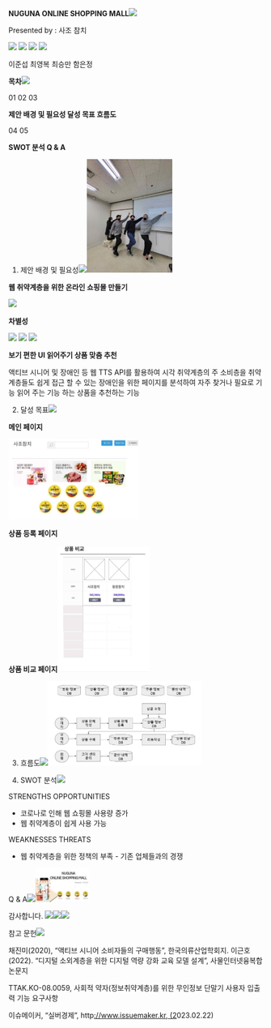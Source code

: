 ﻿**NUGUNA          ONLINE SHOPPING MALL![](Aspose.Words.0acb4b95-a4e1-48dc-8b28-9bf338a7fb30.001.png)**

Presented by : 사조 참치

![](Aspose.Words.0acb4b95-a4e1-48dc-8b28-9bf338a7fb30.002.png) ![](Aspose.Words.0acb4b95-a4e1-48dc-8b28-9bf338a7fb30.003.png) ![](Aspose.Words.0acb4b95-a4e1-48dc-8b28-9bf338a7fb30.004.png) ![](Aspose.Words.0acb4b95-a4e1-48dc-8b28-9bf338a7fb30.005.png)

이준섭 최영복 최승만 함은정

**목차![](Aspose.Words.0acb4b95-a4e1-48dc-8b28-9bf338a7fb30.006.png)**

01 02 03

**제안 배경 및 필요성 달성 목표 흐름도**

04 05

**SWOT 분석 Q & A**

1. 제안 배경 및 필요성![](Aspose.Words.0acb4b95-a4e1-48dc-8b28-9bf338a7fb30.007.png)![](Aspose.Words.0acb4b95-a4e1-48dc-8b28-9bf338a7fb30.008.jpeg)

**웹 취약계층을 위한 온라인 쇼핑몰 만들기**

![](Aspose.Words.0acb4b95-a4e1-48dc-8b28-9bf338a7fb30.009.png)

**차별성**

![](Aspose.Words.0acb4b95-a4e1-48dc-8b28-9bf338a7fb30.010.png) ![](Aspose.Words.0acb4b95-a4e1-48dc-8b28-9bf338a7fb30.011.png) ![](Aspose.Words.0acb4b95-a4e1-48dc-8b28-9bf338a7fb30.012.png)

**보기 편한 UI 읽어주기 상품 맞춤 추천**

액티브 시니어 및 장애인 등 웹 TTS API를 활용하여 시각 취약계층의 주 소비층을 취약계층들도 쉽게 접근 할 수 있는 장애인을 위한 페이지를 분석하여 자주 찾거나 필요로 기능 읽어 주는 기능 하는 상품을 추천하는 기능

2. 달성 목표![](Aspose.Words.0acb4b95-a4e1-48dc-8b28-9bf338a7fb30.013.png)

**메인 페이지**

![](Aspose.Words.0acb4b95-a4e1-48dc-8b28-9bf338a7fb30.014.jpeg)

**상품 등록 페이지**

**상품 비교 페이지![](Aspose.Words.0acb4b95-a4e1-48dc-8b28-9bf338a7fb30.015.jpeg)**


3. 흐름도![](Aspose.Words.0acb4b95-a4e1-48dc-8b28-9bf338a7fb30.016.png)![](Aspose.Words.0acb4b95-a4e1-48dc-8b28-9bf338a7fb30.017.jpeg)

4. SWOT 분석![](Aspose.Words.0acb4b95-a4e1-48dc-8b28-9bf338a7fb30.018.png)

STRENGTHS OPPORTUNITIES

- 코로나로 인해 웹 쇼핑몰 사용량 증가
- 웹 취약계층이 쉽게 사용 가능

WEAKNESSES THREATS

- 웹 취약계층을 위한 정책의 부족 - 기존 업체들과의 경쟁

Q & A![](Aspose.Words.0acb4b95-a4e1-48dc-8b28-9bf338a7fb30.019.png)![](Aspose.Words.0acb4b95-a4e1-48dc-8b28-9bf338a7fb30.020.jpeg)

감사합니다. ![](Aspose.Words.0acb4b95-a4e1-48dc-8b28-9bf338a7fb30.021.png)![](Aspose.Words.0acb4b95-a4e1-48dc-8b28-9bf338a7fb30.022.png)![](Aspose.Words.0acb4b95-a4e1-48dc-8b28-9bf338a7fb30.023.png)

참고 문헌![](Aspose.Words.0acb4b95-a4e1-48dc-8b28-9bf338a7fb30.024.png)

채진미(2020), “액티브 시니어 소비자들의 구매행동”, 한국의류산업학회지. 이근호(2022). “디지털 소외계층을 위한 디지털 역량 강화 교육 모델 설계”, 사물인터넷융복합논문지

TTAK.KO-08.0059, 사회적 약자(정보취약계층)를 위한 무인정보 단말기 사용자 입출력 기능 요구사항

이슈메이커, “실버경제”, http[://www.issuemaker.kr, (2](http://www.issuemaker.kr/)023.02.22)
